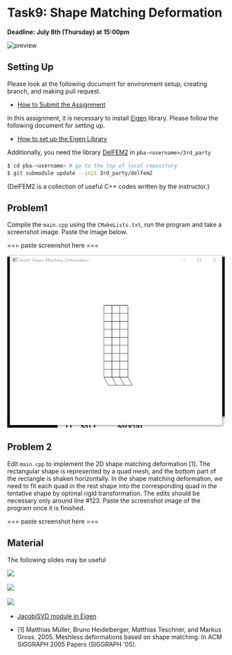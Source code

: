 # Task9: Shape Matching Deformation

**Deadline: July 8th (Thursday) at 15:00pm**

![preview](preview.png)


## Setting Up

Please look at the following document for environment setup, creating branch, and making pull request.

- [How to Submit the Assignment](../doc/submit.md)

In this assignment, it is necessary to install [Eigen](https://eigen.tuxfamily.org/index.php?title=Main_Page) library. Please follow the following document for setting up.    

- [How to set up the Eigen Library](../doc/setup_eigen.md)  

Additionally, you need the library [DelFEM2](https://github.com/nobuyuki83/delfem2) in `pba-<username>/3rd_party` 

```bash
$ cd pba-<username> # go to the top of local repository
$ git submodule update --init 3rd_party/delfem2
```

(DelFEM2 is a collection of useful C++ codes written by the instructor.)



## Problem1

Compile the `main.cpp` using the `CMakeLists.txt`, run the program and take a screenshot image. 
Paste the image below.

=== paste screenshot here ===

![](result1.png)

## Problem 2

Edit `main.cpp` to implement the 2D shape matching deformation [1].
The rectangular shape is represented by a quad mesh, and the bottom part of the rectangle is shaken horizontally. 
In the shape matching deformation, we need to fit each quad in the rest shape into the corresponding quad in the tentative shape by optimal rigid transformation. 
The edits should be necessary only around line #123. 
Paste the screenshot image of the program once it is finished.

=== paste screenshot here ===


## Material 

The following slides may be useful

![](slide2.png)

![](slide0.png)

![](slide1.png)

-  [JacobiSVD module in Eigen](https://eigen.tuxfamily.org/dox/classEigen_1_1JacobiSVD.html)

- [1] Matthias Müller, Bruno Heidelberger, Matthias Teschner, and Markus Gross. 2005. Meshless deformations based on shape matching. In ACM SIGGRAPH 2005 Papers (SIGGRAPH '05).











